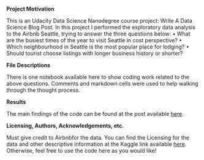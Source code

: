 **Project Motivation**

This is an Udacity Data Science Nanodegree course project: Write A Data Science Blog Post.
In this project I performed the exploratory data analysis to the Airbnb Seattle, trying to answer the three questions below:
•	What are the busiest times of the year to visit Seattle in cost perspective?
•	Which neighbourhood in Seattle is the most popular place for lodging?
•	Should tourist choose listings with longer business history or shorter? 

**File Descriptions**

There is one notebook available here to show coding work related to the above questions. Comments and markdown cells were used to 
help walking through the thought process.

**Results**

The main findings of the code can be found at the post available [here](https://medium.com/@mitbbskg/explotary-data-analysis-to-airbnb-listing-in-seattle-8c0bffd96237).

**Licensing, Authors, Acknowledgements, etc.**

Must give credit to Airbnbfor the data. You can find the Licensing for the data and other descriptive information at the Kaggle link 
available [here](https://www.kaggle.com/datasets/airbnb/seattle). Otherwise, feel free to use the code here as you would like!
